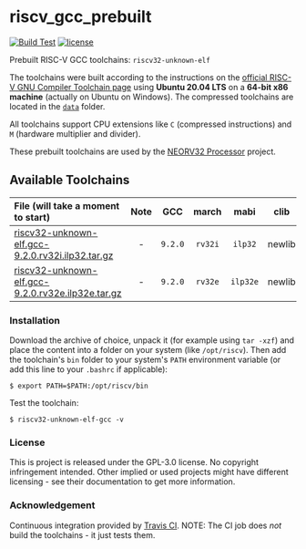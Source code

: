 # riscv_gcc_prebuilt

[![Build Test](https://travis-ci.com/stnolting/riscv_gcc_prebuilt.svg?branch=master)](https://travis-ci.com/stnolting/riscv_gcc_prebuilt)
[![license](https://img.shields.io/github/license/stnolting/riscv_gcc_prebuilt)](https://github.com/stnolting/riscv_gcc_prebuilt/blob/master/LICENSE)

Prebuilt RISC-V GCC toolchains: `riscv32-unknown-elf`

The toolchains were built according to the instructions on the [official RISC-V GNU Compiler Toolchain page](https://github.com/riscv/riscv-gnu-toolchain)
using **Ubuntu 20.04 LTS** on a **64-bit x86 machine** (actually on Ubuntu on Windows). The compressed toolchains are located in
the [`data`](https://github.com/stnolting/riscv_gcc_prebuilt/tree/master/data) folder.

All toolchains support CPU extensions like `C` (compressed instructions) and `M` (hardware multiplier and divider).

These prebuilt toolchains are used by the [NEORV32 Processor](https://github.com/stnolting/neorv32) project.



## Available Toolchains

| File (will take a moment to start) | Note |GCC  | march | mabi | clib |
|:-----------------------------------|:----:|:---:|:-----:|:----:|:----:|
| [riscv32-unknown-elf.gcc-9.2.0.rv32i.ilp32.tar.gz](https://github.com/stnolting/riscv_gcc_prebuilt/raw/master/data/riscv32-unknown-elf.gcc-9.2.0.rv32i.ilp32.tar.gz)   | - | `9.2.0` | `rv32i` | `ilp32`  | newlib |
| [riscv32-unknown-elf.gcc-9.2.0.rv32e.ilp32e.tar.gz](https://github.com/stnolting/riscv_gcc_prebuilt/raw/master/data/riscv32-unknown-elf.gcc-9.2.0.rv32e.ilp32e.tar.gz) | - | `9.2.0` | `rv32e` | `ilp32e` | newlib |


### Installation

Download the archive of choice, unpack it (for example using `tar -xzf`) and place the content into a folder on your system (like `/opt/riscv`).
Then add the toolchain's `bin` folder to your system's `PATH` environment variable (or add this line to your `.bashrc` if applicable):

    $ export PATH=$PATH:/opt/riscv/bin

Test the toolchain:

    $ riscv32-unknown-elf-gcc -v



### License

This is project is released under the GPL-3.0 license. No copyright infringement intended.
Other implied or used projects might have different licensing - see their documentation to get more information.


### Acknowledgement

Continuous integration provided by [Travis CI](https://travis-ci.com/stnolting/riscv_gcc_prebuilt). NOTE: The CI job does _not_ build the toolchains - it just tests them.

